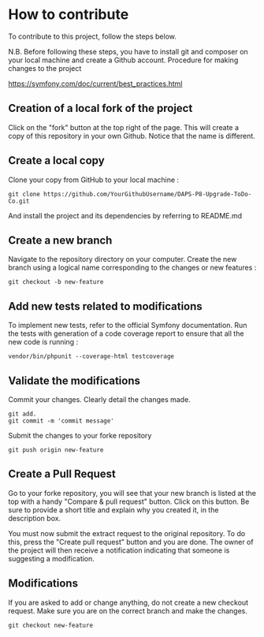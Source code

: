 # How to contribute

To contribute to this project, follow the steps below.

N.B. Before following these steps, you have to install git and composer on your local machine and create a Github account.
Procedure for making changes to the project

https://symfony.com/doc/current/best_practices.html

## Creation of a local fork of the project
Click on the "fork" button at the top right of the page. This will create a copy of this repository in your own Github. Notice that the name is different.

## Create a local copy
Clone your copy from GitHub to your local machine :

```
git clone https://github.com/YourGithubUsername/DAPS-P8-Upgrade-ToDo-Co.git
```

And install the project and its dependencies by referring to README.md

## Create a new branch
Navigate to the repository directory on your computer.
Create the new branch using a logical name corresponding to the changes or new features :

```
git checkout -b new-feature
```

## Add new tests related to modifications
To implement new tests, refer to the official Symfony documentation.
Run the tests with generation of a code coverage report to ensure that all the new code is running :

```
vendor/bin/phpunit --coverage-html testcoverage
```

## Validate the modifications
Commit your changes.
Clearly detail the changes made.

``` 
git add.
git commit -m 'commit message' 
```

Submit the changes to your forke repository
```
git push origin new-feature
```
## Create a Pull Request
Go to your forke repository, you will see that your new branch is listed at the top with a handy "Compare & pull request" button. Click on this button.
Be sure to provide a short title and explain why you created it, in the description box.

You must now submit the extract request to the original repository. To do this, press the "Create pull request" button and you are done.
The owner of the project will then receive a notification indicating that someone is suggesting a modification.

## Modifications
If you are asked to add or change anything, do not create a new checkout request. Make sure you are on the correct branch and make the changes.
```
git checkout new-feature
```